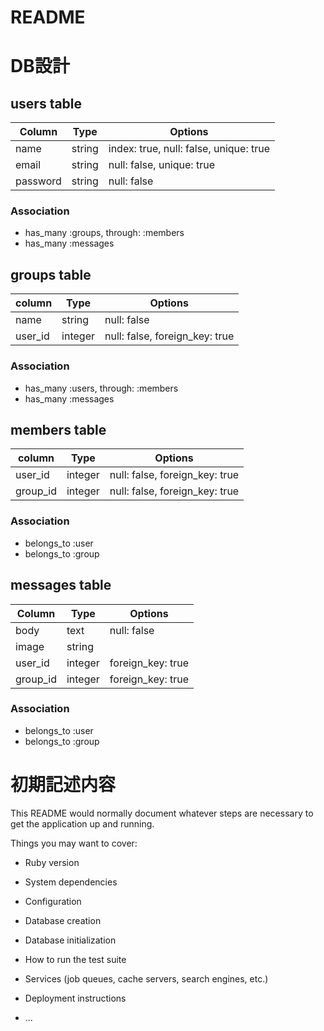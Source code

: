 # README

# DB設計

  ## users table
  |Column|Type|Options|
  |------|----|-------|
  |name|string|index: true, null: false, unique: true|
  |email|string|null: false, unique: true|
  |password|string|null: false|

  ### Association
  * has_many :groups, through: :members
  * has_many :messages

  ## groups table
  |column|Type|Options|
  |------|----|-------|
  |name|string|null: false|
  |user_id|integer|null: false, foreign_key: true|

  ### Association
  * has_many :users, through: :members
  * has_many :messages

  ## members table
  |column|Type|Options|
  |------|----|-------|
  |user_id|integer|null: false, foreign_key: true|
  |group_id|integer|null: false, foreign_key: true|

  ### Association
  * belongs_to :user
  * belongs_to :group

  ## messages table
  |Column|Type|Options|
  |------|----|-------|
  |body|text|null: false|
  |image|string||
  |user_id|integer|foreign_key: true|
  |group_id|integer|foreign_key: true|

  ### Association
  * belongs_to :user
  * belongs_to :group

# 初期記述内容
This README would normally document whatever steps are necessary to get the
application up and running.

Things you may want to cover:

* Ruby version

* System dependencies

* Configuration

* Database creation

* Database initialization

* How to run the test suite

* Services (job queues, cache servers, search engines, etc.)

* Deployment instructions

* ...
